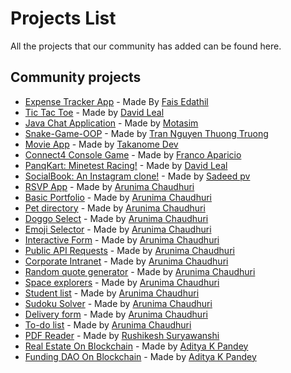 # Projects List

All the projects that our community has added can be found here.

## Community projects

- [Expense Tracker App](https://github.com/E-fais/Reactjs-expense-tracker) - Made By [Fais Edathil](https://github.com/E-fais)
- [Tic Tac Toe](https://github.com/Panquesito7/tic-tac-toe) - Made by [David Leal](https://github.com/Panquesito7)
- [Java Chat Application](https://github.com/motasimmakki/Chat-Application-In-Java) - Made by [Motasim](https://github.com/motasimmakki)
- [Snake-Game-OOP](https://github.com/thuongtruong1009/Snake-Game-OOP) - Made by [Tran Nguyen Thuong Truong](https://github.com/thuongtruong1009)
- [Movie App](https://github.com/TAKANOME-DEV/vidly-client) - Made by [Takanome Dev](https://github.com/TAKANOME-DEV)
- [Connect4 Console Game](https://github.com/NONAME1103/Connect4) - Made by [Franco Aparicio](https://github.com/NONAME1103)
- [PanqKart: Minetest Racing!](https://github.com/panqkart/panqkart) - Made by [David Leal](https://github.com/Panquesito7)
- [SocialBook: An Instagram clone!](https://github.com/Sadeedpv/socialbook_frontend) - Made by [Sadeed pv](https://github.com/Sadeedpv)
- [RSVP App](https://github.com/tinniaru3005/RSVP-App) - Made by [Arunima Chaudhuri](https://github.com/tinniaru3005)
- [Basic Portfolio](https://github.com/tinniaru3005/Basic-Portfolio) - Made by [Arunima Chaudhuri](https://github.com/tinniaru3005)
- [Pet directory](https://github.com/tinniaru3005/Pet-directory) - Made by [Arunima Chaudhuri](https://github.com/tinniaru3005)
- [Doggo Select](https://github.com/tinniaru3005/DoggoSelect) - Made by [Arunima Chaudhuri](https://github.com/tinniaru3005)
- [Emoji Selector](https://github.com/tinniaru3005/emoji-selector) - Made by [Arunima Chaudhuri](https://github.com/tinniaru3005)
- [Interactive Form](https://github.com/tinniaru3005/Interactive-form) - Made by [Arunima Chaudhuri](https://github.com/tinniaru3005)
- [Public API Requests](https://github.com/tinniaru3005/Public-API-Requests) - Made by [Arunima Chaudhuri](https://github.com/tinniaru3005)
- [Corporate Intranet](https://github.com/tinniaru3005/Corporate-Intranet) - Made by [Arunima Chaudhuri](https://github.com/tinniaru3005)
- [Random quote generator](https://github.com/tinniaru3005/Random-quote-generator) - Made by [Arunima Chaudhuri](https://github.com/tinniaru3005)
- [Space explorers](https://github.com/tinniaru3005/Space-Explorers) - Made by [Arunima Chaudhuri](https://github.com/tinniaru3005)
- [Student list](https://github.com/tinniaru3005/Student-list) - Made by [Arunima Chaudhuri](https://github.com/tinniaru3005)
- [Sudoku Solver](https://github.com/tinniaru3005/SudokuSolver) - Made by [Arunima Chaudhuri](https://github.com/tinniaru3005)
- [Delivery form](https://github.com/tinniaru3005/Tacos-By-Roscoe-Delivery-Form) - Made by [Arunima Chaudhuri](https://github.com/tinniaru3005)
- [To-do list](https://github.com/tinniaru3005/To-do-list) - Made by [Arunima Chaudhuri](https://github.com/tinniaru3005)
- [PDF Reader](https://github.com/rushikeshsuryawanshi/Pdf-Reader) - Made by [Rushikesh Suryawanshi](https://github.com/rushikeshsuryawanshi)
- [Real Estate On Blockchain](https://github.com/Adityaweb3/RealEstate_Block) - Made by [Aditya K Pandey](https://github.com/Adityaweb3)
- [Funding DAO On Blockchain](https://github.com/Adityaweb3/funding-dao) - Made by [Aditya K Pandey](https://github.com/Adityaweb3)
